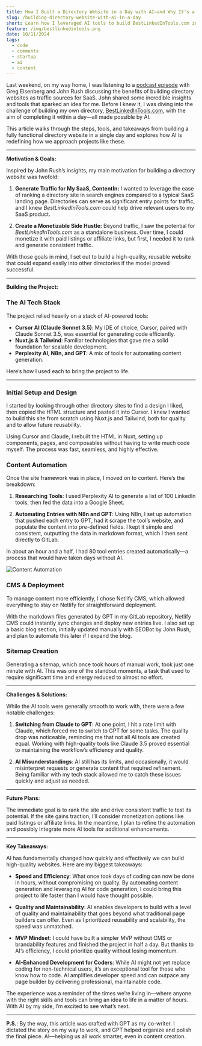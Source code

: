 ```yaml
---
title: How I Built a Directory Website in a Day with AI—and Why It's a Game-Changer for SaaS Traffic
slug: /building-directory-website-with-ai-in-a-day
short: Learn how I leveraged AI tools to build BestLinkedInTools.com in just one day. Using Claude, GPT, and automation, I created a scalable directory website that drives traffic to my SaaS product while demonstrating the game-changing potential of AI in web development.
feature: /img/bestlinkedintools.png
date: 10/11/2024
tags:
  - code
  - comments
  - startup
  - ai
  - content
---
```


Last weekend, on my way home, I was listening to a [podcast episode](https://www.youtube.com/watch?v=hPveUtta0Es) with Greg Eisenberg and John Rush discussing the benefits of building directory websites as traffic sources for SaaS. John shared some incredible insights and tools that sparked an idea for me. Before I knew it, I was diving into the challenge of building my own directory, [BestLinkedInTools.com](https://www.bestlinkedintools.com), with the aim of completing it within a day—all made possible by AI.

This article walks through the steps, tools, and takeaways from building a fully functional directory website in a single day and explores how AI is redefining how we approach projects like these.

---

**Motivation & Goals:**

Inspired by John Rush’s insights, my main motivation for building a directory website was twofold:

1. **Generate Traffic for My SaaS, ContentIn:** I wanted to leverage the ease of ranking a directory site in search engines compared to a typical SaaS landing page. Directories can serve as significant entry points for traffic, and I knew *BestLinkedInTools.com* could help drive relevant users to my SaaS product.

2. **Create a Monetizable Side Hustle:** Beyond traffic, I saw the potential for *BestLinkedInTools.com* as a standalone business. Over time, I could monetize it with paid listings or affiliate links, but first, I needed it to rank and generate consistent traffic.

With those goals in mind, I set out to build a high-quality, reusable website that could expand easily into other directories if the model proved successful.

---

**Building the Project:**

### The AI Tech Stack

The project relied heavily on a stack of AI-powered tools:

- **Cursor AI (Claude Sonnet 3.5)**: My IDE of choice, Cursor, paired with Claude Sonnet 3.5, was essential for generating code efficiently.
- **Nuxt.js & Tailwind**: Familiar technologies that gave me a solid foundation for scalable development.
- **Perplexity AI, N8n, and GPT**: A mix of tools for automating content generation.

Here’s how I used each to bring the project to life.

---

### Initial Setup and Design

I started by looking through other directory sites to find a design I liked, then copied the HTML structure and pasted it into Cursor. I knew I wanted to build this site from scratch using Nuxt.js and Tailwind, both for quality and to allow future reusability.

Using Cursor and Claude, I rebuilt the HTML in Nuxt, setting up components, pages, and composables without having to write much code myself. The process was fast, seamless, and highly effective.

### Content Automation

Once the site framework was in place, I moved on to content. Here’s the breakdown:

1. **Researching Tools**: I used Perplexity AI to generate a list of 100 LinkedIn tools, then fed the data into a Google Sheet.
   
2. **Automating Entries with N8n and GPT**: Using N8n, I set up automation that pushed each entry to GPT, had it scrape the tool’s website, and populate the content into pre-defined fields. I kept it simple and consistent, outputting the data in markdown format, which I then sent directly to GitLab.

In about an hour and a half, I had 80 tool entries created automatically—a process that would have taken days without AI.

![Content Automation](/img/content-automation.png)


### CMS & Deployment

To manage content more efficiently, I chose Netlify CMS, which allowed everything to stay on Netlify for straightforward deployment.

With the markdown files generated by GPT in my GitLab repository, Netlify CMS could instantly sync changes and deploy new entries live. I also set up a basic blog section, initially updated manually with SEOBot by John Rush, and plan to automate this later if I expand the blog.

### Sitemap Creation

Generating a sitemap, which once took hours of manual work, took just one minute with AI. This was one of the standout moments, a task that used to require significant time and energy reduced to almost no effort.

---

**Challenges & Solutions:**

While the AI tools were generally smooth to work with, there were a few notable challenges:

1. **Switching from Claude to GPT**: At one point, I hit a rate limit with Claude, which forced me to switch to GPT for some tasks. The quality drop was noticeable, reminding me that not all AI tools are created equal. Working with high-quality tools like Claude 3.5 proved essential to maintaining the workflow’s efficiency and quality.

2. **AI Misunderstandings**: AI still has its limits, and occasionally, it would misinterpret requests or generate content that required refinement. Being familiar with my tech stack allowed me to catch these issues quickly and adjust as needed.

---

**Future Plans:**

The immediate goal is to rank the site and drive consistent traffic to test its potential. If the site gains traction, I’ll consider monetization options like paid listings or affiliate links. In the meantime, I plan to refine the automation and possibly integrate more AI tools for additional enhancements.

---

**Key Takeaways:**

AI has fundamentally changed how quickly and effectively we can build high-quality websites. Here are my biggest takeaways:

- **Speed and Efficiency**: What once took days of coding can now be done in hours, without compromising on quality. By automating content generation and leveraging AI for code generation, I could bring this project to life faster than I would have thought possible.

- **Quality and Maintainability**: AI enables developers to build with a level of quality and maintainability that goes beyond what traditional page builders can offer. Even as I prioritized reusability and scalability, the speed was unmatched.

- **MVP Mindset**: I could have built a simpler MVP without CMS or brandability features and finished the project in half a day. But thanks to AI’s efficiency, I could prioritize quality without losing momentum.

- **AI-Enhanced Development for Coders**: While AI might not yet replace coding for non-technical users, it’s an exceptional tool for those who know how to code. AI amplifies developer speed and can outpace any page builder by delivering professional, maintainable code.

The experience was a reminder of the times we’re living in—where anyone with the right skills and tools can bring an idea to life in a matter of hours. With AI by my side, I’m excited to see what’s next.

---

**P.S.**: By the way, this article was crafted with GPT as my co-writer. I dictated the story on my way to work, and GPT helped organize and polish the final piece. AI—helping us all work smarter, even in content creation.